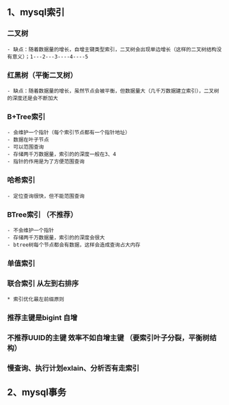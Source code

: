 
## 1、mysql索引

### 二叉树

    - 缺点：随着数据量的增长，自增主键类型索引，二叉树会出现单边增长（这样的二叉树结构没有意义）；1---2---3----4----5

### 红黑树（平衡二叉树）

    - 缺点：随着数据量的增长，虽然节点会被平衡，但数据量大（几千万数据建立索引），二叉树的深度还是会不断加大
        

### B+Tree索引

    - 会维护一个指针（每个索引节点都有一个指针地址）
    - 数据在叶子节点
    - 可以范围查询
    - 存储两千万数据量，索引的的深度一般在3、4
    - 指针的作用是为了方便范围查询

### 哈希索引

    - 定位查询很快，但不能范围查询

### BTree索引 （不推荐）
    - 不会维护一个指针
    - 存储两千万数据量，索引的的深度会很大
    - btree树每个节点都会有数据，这样会造成查询占大内存

### 单值索引


### 联合索引  从左到右排序

    * 索引优化最左前缀原则


### 推荐主键是bigint 自增



### 不推荐UUID的主键  效率不如自增主键 （要索引叶子分裂，平衡树结构）



### 慢查询、执行计划exlain、分析否有走索引



## 2、mysql事务





